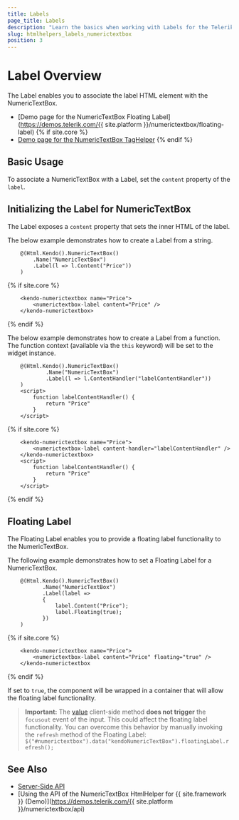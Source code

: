 ```yaml
---
title: Labels
page_title: Labels
description: "Learn the basics when working with Labels for the Telerik UI NumericTextBox for {{ site.framework }}."
slug: htmlhelpers_labels_numerictextbox
position: 3
---
```


# Label Overview

The Label enables you to associate the label HTML element with the NumericTextBox.

* [Demo page for the NumericTextBox Floating Label](https://demos.telerik.com/{{ site.platform }}/numerictextbox/floating-label)
{% if site.core %}
* [Demo page for the NumericTextBox TagHelper](https://demos.telerik.com/aspnet-core/numerictextbox/tag-helper)
{% endif %}

## Basic Usage

To associate a NumericTextBox with a Label, set the `content` property of the `label`.

## Initializing the Label for NumericTextBox

The Label exposes a `content` property that sets the inner HTML of the label.

The below example demonstrates how to create a Label from a string.

```HtmlHelper
    @(Html.Kendo().NumericTextBox()
        .Name("NumericTextBox")
        .Label(l => l.Content("Price"))
    )
```
{% if site.core %}
```TagHelper
    <kendo-numerictextbox name="Price">
        <numerictextbox-label content="Price" />
    </kendo-numerictextbox>
```
{% endif %}


The below example demonstrates how to create a Label from a function. The function context (available via the `this` keyword) will be set to the widget instance.

```HtmlHelper
    @(Html.Kendo().NumericTextBox()
            .Name("NumericTextBox")
            .Label(l => l.ContentHandler("labelContentHandler"))
    )
    <script>
        function labelContentHandler() {
            return "Price"
        }
    </script>
```
{% if site.core %}
```TagHelper
    <kendo-numerictextbox name="Price">
        <numerictextbox-label content-handler="labelContentHandler" />
    </kendo-numerictextbox>
    <script>
        function labelContentHandler() {
            return "Price"
        }
    </script>
```
{% endif %}

## Floating Label

The Floating Label enables you to provide a floating label functionality to the NumericTextBox.

The following example demonstrates how to set a Floating Label for a NumericTextBox.

```HtmlHelper
    @(Html.Kendo().NumericTextBox()
           .Name("NumericTextBox")
           .Label(label =>
           {
               label.Content("Price");
               label.Floating(true);
           })
    )
```
{% if site.core %}
```TagHelper
    <kendo-numerictextbox name="Price">
        <numerictextbox-label content="Price" floating="true" />
    </kendo-numerictextbox
```
{% endif %}

If set to `true`, the component will be wrapped in a container that will allow the floating label functionality.

> **Important:** The [value](https://docs.telerik.com/kendo-ui/api/javascript/ui/numerictextbox/methods/value) client-side method **does not trigger** the `focusout` event of the input.
This could affect the floating label functionality.
You can overcome this behavior by manually invoking the `refresh` method of the Floating Label: `$("#numerictextbox").data("kendoNumericTextBox").floatingLabel.refresh();`

## See Also

* [Server-Side API](/api/numerictextbox)
* [Using the API of the NumericTextBox HtmlHelper for {{ site.framework }} (Demo)](https://demos.telerik.com/{{ site.platform }}/numerictextbox/api)
